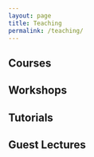 ```yaml
---
layout: page
title: Teaching
permalink: /teaching/
---
```


## Courses

## Workshops

## Tutorials

## Guest Lectures

